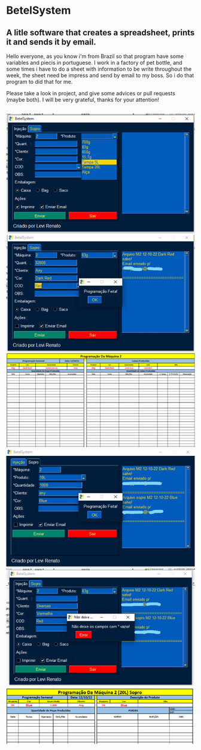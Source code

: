 # BetelSystem
## A litle software that creates a spreadsheet, prints it and sends it by email. 

Hello everyone, as you know i'm from Brazil so that program have some variables and piecis in portuguese. I work in a factory of pet bottle, and some times i have to do a sheet with information to be write throughout the week, the sheet need be impress and send by email to my boss. So i do that program to did that for me.

Please take a look in project, and give some advices or pull requests (maybe both). I will be very grateful, thanks for your attention!


##
![](Screenshots/Injecao_telavazia.png)
!['email send'](Screenshots/Injecao_emailSend.jpg)
![](Screenshots/injecao_sheet.png)
![Screen_injecao](Screenshots/Sopro_emailSend.jpg)
![](Screenshots/notVazio.jpg)
![](Screenshots/sopro_sheet.png)

